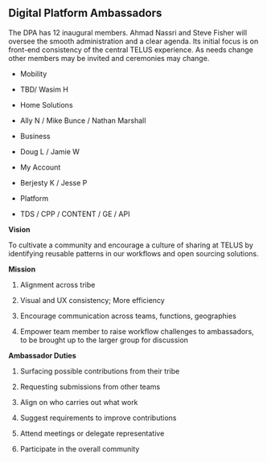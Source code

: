 ## Digital Platform Ambassadors
 
The DPA has 12 inaugural members. Ahmad Nassri and Steve Fisher will oversee the smooth administration and a clear agenda. Its initial focus is on front-end consistency of the central TELUS experience. As needs change other members may be invited and ceremonies may change.

- Mobility

- TBD/ Wasim H

- Home Solutions

- Ally N / Mike Bunce / Nathan Marshall

- Business

- Doug L / Jamie W

- My Account

- Berjesty K / Jesse P

- Platform

- TDS / CPP / CONTENT / GE / API

  

**Vision**

To cultivate a community and encourage a culture of sharing at TELUS by identifying reusable patterns in our workflows and open sourcing solutions.

  

**Mission**

1. Alignment across tribe

2. Visual and UX consistency; More efficiency

3. Encourage communication across teams, functions, geographies

4. Empower team member to raise workflow challenges to ambassadors, to be brought up to the larger group for discussion

  

**Ambassador Duties**

  

1. Surfacing possible contributions from their tribe

2. Requesting submissions from other teams

3. Align on who carries out what work

4. Suggest requirements to improve contributions

5. Attend meetings or delegate representative

6. Participate in the overall community
